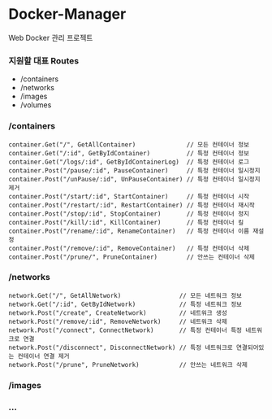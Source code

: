 # Docker-Manager

Web Docker 관리 프로젝트

### 지원할 대표 Routes
* /containers
* /networks
* /images
* /volumes

### /containers
	container.Get("/", GetAllContainer)              // 모든 컨테이너 정보
	container.Get("/:id", GetByIdContainer)          // 특정 컨테이너 정보
	container.Get("/logs/:id", GetByIdContainerLog)  // 특정 컨테이너 로그
	container.Post("/pause/:id", PauseContainer)     // 특정 컨테이너 일시정지
	container.Post("/unPause/:id", UnPauseContainer) // 특정 컨테이너 일시정지 제거
	container.Post("/start/:id", StartContainer)     // 특정 컨테이너 시작
	container.Post("/restart/:id", RestartContainer) // 특정 컨테이너 재시작
	container.Post("/stop/:id", StopContainer)       // 특정 컨테이너 정지
	container.Post("/kill/:id", KillContainer)       // 특정 컨테이너 킬
	container.Post("/rename/:id", RenameContainer)   // 특정 컨테이너 이름 재설정
	container.Post("/remove/:id", RemoveContainer)   // 특정 컨테이너 삭제
	container.Post("/prune/", PruneContainer)        // 안쓰는 컨테이너 삭제

### /networks
	network.Get("/", GetAllNetwork)                // 모든 네트워크 정보
	network.Get("/:id", GetByIdNetwork)            // 특정 네트워크 정보
	network.Post("/create", CreateNetwork)         // 네트워크 생성
	network.Post("/remove/:id", RemoveNetwork)     // 네트워크 삭제
	network.Post("/connect", ConnectNetwork)       // 특정 컨테이너 특정 네트워크로 연결
	network.Post("/disconnect", DisconnectNetwork) // 특정 네트워크로 연결되어있는 컨테이너 연결 제거
	network.Post("/prune", PruneNetwork)           // 안쓰는 네트워크 삭제
### /images

### ...